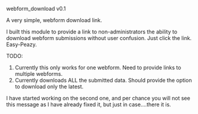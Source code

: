 webform_download v0.1

A very simple, webform download link.

I built this module to provide a link to non-administrators the ability to download
webform submissions without user confusion. Just click the link. Easy-Peazy.

TODO:
1. Currently this only works for one webform. Need to provide links to multiple webforms.
2. Currently downloads ALL the submitted data. Should provide the option to download only the latest.

I have started working on the second one, and per chance you will not see this message as I have
already fixed it, but just in case....there it is.

